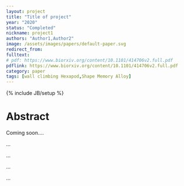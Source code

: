 ```yaml
---
layout: project
title: "Title of project"
year: "2020"
status: "Completed"
nickname: project1
authors: "Author1,Author2"
image: /assets/images/papers/default-paper.svg
redirect_from: 
fulltext: 
# pdf: https://www.biorxiv.org/content/10.1101/414706v2.full.pdf
pdflink: https://www.biorxiv.org/content/10.1101/414706v2.full.pdf
category: paper
tags: [wall climbing Hexapod,Shape Memory Alloy]
---
```

{% include JB/setup %}

# Abstract 
Coming soon....

...<br>

...<br>

...

...
